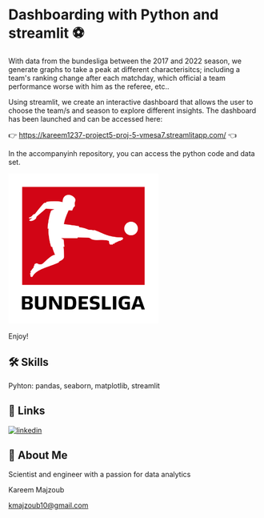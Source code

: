 
# Dashboarding with Python and streamlit  :soccer:
With data from the bundesliga between the 2017 and 2022 season, we generate graphs to take a peak at different characterisitcs; including a team's ranking change after each matchday, which official a team performance worse with him as the referee, etc..

Using streamlit, we create an interactive dashboard that allows the user to choose the team/s and season to explore different insights. The dashboard has been launched and can be accessed here:

👉 https://kareem1237-project5-proj-5-vmesa7.streamlitapp.com/ 👈

In the accompanyinh repository, you can access the python code and data set.

<img width = "300" src="./bundesliga_logo.png">

Enjoy!
## 🛠 Skills
Pyhton: pandas, seaborn, matplotlib, streamlit




## 🔗 Links
[![linkedin](https://img.shields.io/badge/linkedin-0A66C2?style=for-the-badge&logo=linkedin&logoColor=white)](https://www.linkedin.com/in/kareem-majzoub-a57847a7/)



## 🚀 About Me
Scientist and engineer with a passion for data analytics

Kareem Majzoub

kmajzoub10@gmail.com

